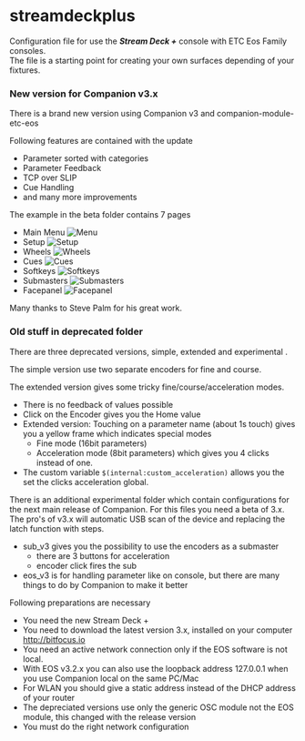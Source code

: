# streamdeckplus
Configuration file for use the ***Stream Deck +*** console with ETC Eos Family consoles.<br>
The file is a starting point for creating your own surfaces depending of your fixtures.<br>

### New version for Companion v3.x
There is a brand new version using Companion v3 and companion-module-etc-eos<br>

Following features are contained with the update
- Parameter sorted with categories
- Parameter Feedback
- TCP over SLIP
- Cue Handling
- and many more improvements

The example in the beta folder contains 7 pages
- Main Menu
![Menu](./images/Menu.jpeg)
- Setup
![Setup](./images/Setup.jpeg)
- Wheels
![Wheels](./images/Wheels.jpeg)
- Cues
![Cues](./images/Cues.jpeg)
- Softkeys
![Softkeys](./images/Softkeys.jpeg)
- Submasters
![Submasters](./images/Submasters.jpeg)
- Facepanel
![Facepanel](./images/Facepanel.jpeg)

Many thanks to Steve Palm for his great work.

### Old stuff in deprecated folder 

There are three deprecated versions, simple, extended and experimental .<br>

The simple version use two separate encoders for fine and course.<br>

The extended version gives some tricky fine/course/acceleration modes.
- There is no feedback of values possible
- Click on the Encoder gives you the Home value
- Extended version: Touching on a parameter name (about 1s touch) gives you a yellow frame which indicates special modes
  - Fine mode (16bit parameters)
  - Acceleration mode (8bit parameters) which gives you 4 clicks instead of one.
- The custom variable ```$(internal:custom_acceleration)``` allows you the set the clicks acceleration global.

There is an additional experimental folder which contain configurations for the next main release of Companion. For this files you need a beta of 3.x. <br>
The pro's of v3.x will automatic USB scan of the device and replacing the latch function with steps.
- sub_v3 gives you the possibility to use the encoders as a submaster
    - there are 3 buttons for acceleration
    - encoder click fires the sub 
- eos_v3 is for handling parameter like on console, but there are many things to do by Companion to make it better

Following preparations are necessary
- You need the new Stream Deck +
- You need to download the latest version 3.x, installed on your computer http://bitfocus.io
- You need an active network connection only if the EOS software is not local. 
- With EOS v3.2.x you can also use the loopback address 127.0.0.1 when you use Companion local on the same PC/Mac
- For WLAN you should give a static address instead of the DHCP address of your router
- The depreciated versions use only the generic OSC module not the EOS module, this changed with the release version
- You must do the right network configuration

